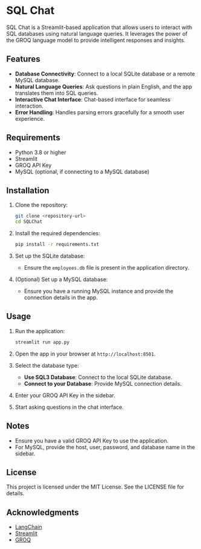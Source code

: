 # SQL Chat

SQL Chat is a Streamlit-based application that allows users to interact with SQL databases using natural language queries. It leverages the power of the GROQ language model to provide intelligent responses and insights.

## Features

- **Database Connectivity**: Connect to a local SQLite database or a remote MySQL database.
- **Natural Language Queries**: Ask questions in plain English, and the app translates them into SQL queries.
- **Interactive Chat Interface**: Chat-based interface for seamless interaction.
- **Error Handling**: Handles parsing errors gracefully for a smooth user experience.

## Requirements

- Python 3.8 or higher
- Streamlit
- GROQ API Key
- MySQL (optional, if connecting to a MySQL database)

## Installation

1. Clone the repository:
   ```bash
   git clone <repository-url>
   cd SQLChat
   ```

2. Install the required dependencies:
   ```bash
   pip install -r requirements.txt
   ```

3. Set up the SQLite database:
   - Ensure the `employees.db` file is present in the application directory.

4. (Optional) Set up a MySQL database:
   - Ensure you have a running MySQL instance and provide the connection details in the app.

## Usage

1. Run the application:
   ```bash
   streamlit run app.py
   ```

2. Open the app in your browser at `http://localhost:8501`.

3. Select the database type:
   - **Use SQL3 Database**: Connect to the local SQLite database.
   - **Connect to your Database**: Provide MySQL connection details.

4. Enter your GROQ API Key in the sidebar.

5. Start asking questions in the chat interface.

## Notes

- Ensure you have a valid GROQ API Key to use the application.
- For MySQL, provide the host, user, password, and database name in the sidebar.

## License

This project is licensed under the MIT License. See the LICENSE file for details.

## Acknowledgments

- [LangChain](https://github.com/hwchase17/langchain)
- [Streamlit](https://streamlit.io/)
- [GROQ](https://groq.com/)
